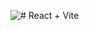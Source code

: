 

![# React + Vite]([[https://www.google.com/url?sa=i&url=https%3A%2F%2Fmedium.com%2Fgeekculture%2Fhow-to-upload-and-preview-images-in-react-js-4e22a903f3db&psig=AOvVaw35XDCyFz_kBh4QJSjFuIID&ust=1697817516168000&source=images&cd=vfe&opi=89978449&ved=0CBEQjRxqFwoTCNCJoqG9goIDFQAAAAAdAAAAABAT](https://www.google.com/url?sa=i&url=https%3A%2F%2Fmedium.com%2Fdscvitpune%2Fgetting-started-with-react-js-bbf50da9aaf1&psig=AOvVaw0GSQLeeAiI9PYH-v7oKJGa&ust=1697817712884000&source=images&cd=vfe&ved=0CBEQjRxqFwoTCKjajoa-goIDFQAAAAAdAAAAABAJ)https://www.google.com/url?sa=i&url=https%3A%2F%2Fmedium.com%2Fdscvitpune%2Fgetting-started-with-react-js-bbf50da9aaf1&psig=AOvVaw0GSQLeeAiI9PYH-v7oKJGa&ust=1697817712884000&source=images&cd=vfe&ved=0CBEQjRxqFwoTCKjajoa-goIDFQAAAAAdAAAAABAJ](https://www.google.com/url?sa=i&url=https%3A%2F%2Flevelup.gitconnected.com%2Fdisplay-images-in-react-8ff1f5b1cf9a&psig=AOvVaw2y30uzq8yHhbjRlzXpwfwU&ust=1697817759641000&source=images&cd=vfe&opi=89978449&ved=0CBEQjRxqFwoTCNi_uJW-goIDFQAAAAAdAAAAABAE)https://www.google.com/url?sa=i&url=https%3A%2F%2Flevelup.gitconnected.com%2Fdisplay-images-in-react-8ff1f5b1cf9a&psig=AOvVaw2y30uzq8yHhbjRlzXpwfwU&ust=1697817759641000&source=images&cd=vfe&opi=89978449&ved=0CBEQjRxqFwoTCNi_uJW-goIDFQAAAAAdAAAAABAE)
